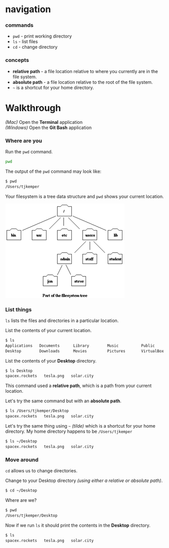 # navigation

### commands
* `pwd` - print working directory
* `ls` - list files
* `cd` - change directory

### concepts
* **relative path** - a file location relative to where you currently are in the file system.
* **absolute path** - a file location relative to the root of the file system.
* `~` is a shortcut for your home directory.

# Walkthrough
*(Mac)* Open the **Terminal** application  
*(Windows)* Open the **Git Bash** application  

### Where are you

Run the `pwd` command.
```sh
pwd
```

The output of the `pwd` command may look like:
```sh
$ pwd
/Users/tjkemper
```

Your filesystem is a tree data structure and `pwd` shows your current location.

![file system tree](images/file-system-tree.gif)

### List things

`ls` lists the files and directories in a particular location.

List the contents of your current location.
```sh
$ ls
Applications   Documents      Library        Music          Public         code
Desktop        Downloads      Movies         Pictures       VirtualBox VMs
```

List the contents of your **Desktop** directory.
```sh
$ ls Desktop
spacex.rockets   tesla.png   solar.city
```

This command used a **relative path**, which is a path from your current location.

Let's try the same command but with an **absolute path**.
```sh
$ ls /Users/tjkemper/Desktop
spacex.rockets   tesla.png   solar.city
```

Let's try the same thing using `~` *(tilde)* which is a shortcut for your home directory.  My home directory happens to be `/Users/tjkemper`

```sh
$ ls ~/Desktop
spacex.rockets   tesla.png   solar.city
```

### Move around

`cd` allows us to change directories.

Change to your Desktop directory *(using either a relative or absolute path)*.
```sh
$ cd ~/Desktop
```

Where are we?
```sh
$ pwd
/Users/tjkemper/Desktop
```

Now if we run `ls` it should print the contents in the **Desktop** directory.
```sh
$ ls
spacex.rockets   tesla.png   solar.city
```
